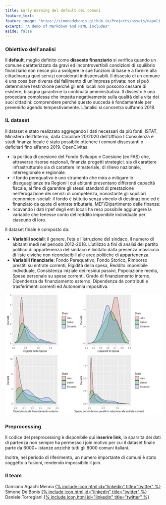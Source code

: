 ```yaml
---
title: Early Warning del default dei comuni
feature_text: 
feature_image: "https://simonedebonis.github.io/Projects/assets/napoli.jpg"
excerpt: "A demo of Markdown and HTML includes"
aside: false
---
```



### Obiettivo dell'analisi

Il **default**, meglio definito come **dissesto finanziario** si verifica quando un comune caratterizzato da gravi ed incontrovertibili condizioni di squilibrio finanziario non riesce più a svolgere le sue funzioni di base e a fornire alla cittadinanza quei servizi considerati indispensabili. 
Il dissesto di un comune è una cosa ben diversa dal fallimento di un’impresa privata: non si può determinare l’estinzione perché́ gli enti locali non possono cessare di esistere, bisogna garantirne la continuità̀ amministrativa. 
Il dissesto è una procedura complessa che impatta negativamente sulla qualità della vita dei suoi cittadini: comprendere perché questo succeda è fondamentale per prevenirlo agendo tempestivamente. 
L’analisi si concentra sull’anno 2018.


### IL dataset 

Il dataset è stato realizzato aggregando i dati necessari da più fonti: ISTAT, Ministero dell’Interno, dalla Circolare 20/2020 dell’Ufficio I Consulenza e studi finanza locale è stato possibile ottenere i comuni dissestanti o deficitari fino all’anno 2019.
OpenCivitas:
- la politica di coesione del Fondo Sviluppo e Coesione (ex FAS) che, attraverso risorse
nazionali, finanzia progetti strategici, sia di carattere infrastrutturale sia di carattere
immateriale, di rilievo nazionale, interregionale e regionale.
- il fondo perequativo è uno strumento che mira a mitigare le diseguaglianze tra
Regioni i cui abitanti presentano differenti capacità fiscale, al fine di garantire gli stessi standard di prestazione nell’erogazione dei servizi di competenza, nonostante gli squilibri economico-sociali: il fondo è istituito senza vincolo di destinazione ed è finanziato da quote di entrate tributarie.
MEF/Dipartimento delle finanze:
- ricavando i dati Irpef degli enti locali ha reso possibile aggiungere la variabile che
tenesse conto del reddito imponibile individuale per ciascuno di loro.

Il dataset finale è composto da:

- **Variabili sociali**: il genere, l’età e l’istruzione del sindaco, il numero di abitanti medi nel periodo 2012-2018. L’utilizzo a fini di analisi del partito politico di appartenenza del sindaco è limitato dalla presenza massiccia di liste civiche non riconducibili alle aree politiche di appartenenza.
- **Variabili finanziarie**: Fondo Perequativo, Fondo Storico, Rimborso prestiti su entrate correnti, Rigidità della spesa, Reddito imponibile individuale, Consistenza iniziale dei residui passivi, Popolazione media, Spese personale su spese correnti, Grado di finanziamento interno, Dipendenza da finanziamento esterno, Dipendenza da contributi e trasferimenti correnti ed Autonomia impositiva.

![](/assets/PowerBI/plots.png)

### Preprocessing
Il codice del preprocessing è disponibile qui **inserire link**, la sparsità dei dati di partenza non sempre ha permesso i join motivo per cui il dataset finale parte da 6000+ istanze anzichè tutti gli 8000 comuni italiani.

Inoltre, nel periodo di riferimento, un numero importante di comuni è stato soggetto a fusioni, rendendo impossibile il join.
### Il team

 
Damiano Agachi Menna [{% include icon.html id="linkedin" title="twitter" %}](https://www.linkedin.com/in/damiano-am/)  
Simone De Bonis [{% include icon.html id="linkedin" title="twitter" %}](https://www.linkedin.com/in/SimoneDeBonis)  
Daniele Torregiani [{% include icon.html id="linkedin" title="twitter" %}](https://www.linkedin.com/in/daniele-torregiani-369b54243/)  
